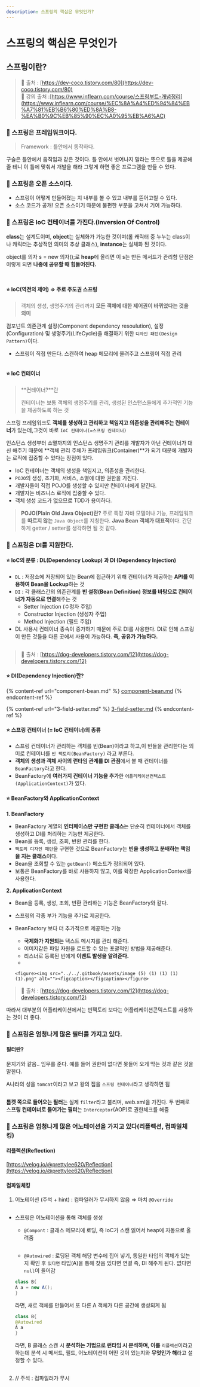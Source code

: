 ```yaml
---
description: 스프링의 핵심은 무엇인가?
---
```


# 스프링의 핵심은 무엇인가

## 스프링이란?

> 🔗 출처 : [https://dev-coco.tistory.com/80](https://dev-coco.tistory.com/80) \
> 🔗 강의 출처 :[https://www.inflearn.com/course/스프링부트-개념정리](https://www.inflearn.com/course/%EC%8A%A4%ED%94%84%EB%A7%81%EB%B6%80%ED%8A%B8-%EA%B0%9C%EB%85%90%EC%A0%95%EB%A6%AC)

### 🍒 스프링은 프레임워크이다.

> Framework : 틀안에서 동작하다.

구슬은 틀안에서 움직임과 같은 것이다. 틀 안에서 벗어나지 말라는 뜻으로 틀을 제공해줄 테니 이 틀에 맞춰서 개발을 해라 그렇게 하면 좋은 프로그램을 만들 수 있다.

### 🍒 스프링은 오픈 소스이다.

* 스프링이 어떻게 만들어졌는 지 내부를 볼 수 있고 내부를 뜯어고칠 수 있다.
* 소스 코드가 공개! 오픈 소스이기 때문에 불편한 부분을 고쳐서 기여 가능하다.

### 🍒 스프링은 IoC 컨테이너를 가진다.(Inversion Of Control)

**class**는 설계도이며, **object**는 실체화가 가능한 것이며(롤 캐릭터 중 누누는 class이나 캐릭터는 추상적인 의미의 추상 클래스), **instance**는 실체화 된 것이다.

object를 의자 s = new 의자();로 **heap**에 올리면 이 s는 만든 메서드가 관리함 단점은 이렇게 되면 **나중에 공유할 때 힘들어진다.**

<figure><img src="../../.gitbook/assets/image (3) (1) (1) (1) (1) (1).png" alt=""><figcaption></figcaption></figure>

<figure><img src="../../.gitbook/assets/image (1) (1) (1) (1) (1) (1) (1) (1) (1) (1) (1) (1) (1).png" alt=""><figcaption></figcaption></figure>

#### ⭐ IoC(역전의 제어) ⇒ 주로 주도권 스프링

> 객체의 생성, 생명주기의 관리까지 **모든 객체에 대한 제어권이 바뀌었다는 것을 의미**

컴포넌트 의존관계 설정(Component dependency resoulution), 설정(Configuration) 및 생명주기(LifeCycle)을 해결하기 위한 `디자인 패턴(Design Pattern)`이다.

* 스프링이 직접 만든다. 스캔하여 heap 메모리에 올려주고 스프링이 직접 관리

<figure><img src="../../.gitbook/assets/image (3) (1) (1) (1) (1) (1) (1).png" alt=""><figcaption></figcaption></figure>

#### ⭐ IoC 컨테이너

> **컨테이너?**란&#x20;
>
> 컨테이너는 보통 객체의 생명주기를 관리, 생성된 인스턴스들에게 추가적인 기능을 제공하도록 하는 것

스프링 프레임워크도 **객체를 생성하고 관리하고 책임지고 의존성을 관리해주는 컨테이너**가 있는데,그것이 바로 `IoC 컨테이너(=스프링 컨테이너)`

인스턴스 생성부터 소멸까지의 인스턴스 생명주기 관리를 개발자가 아닌 컨테이너가 대신 해주기 때문에 **객체 관리 주체가 프레임워크(Container)**가 되기 때문에 개발자는 로직에 집중할 수 있다는 장점이 있다.

* IoC 컨테이너는 객체의 생성을 책임지고, 의존성을 관리한다.
* `POJO`의 생성, 초기화, 서비스, 소멸에 대한 권한을 가진다.
* 개발자들이 직접 POJO를 생성할 수 있지만 컨테이너에게 맡긴다.
* 개발자는 비즈니스 로직에 집중할 수 있다.
* 객체 생성 코드가 없으므로 TDD가 용이하다.

> **POJO(Plain Old Java Object)란?** 주로 특정 자바 모델이나 기능, 프레임워크를 **따르지 않는** `Java Object`를 지칭한다. **Java Bean 객체가 대표적**이다. 간단하게 getter / setter를 생각하면 될 것 같다.

### 🍒 스프링은 DI를 지원한다.

#### ⭐ IoC의 분류 : DL(Dependency Lookup) 과 DI (Dependency Injection)

* `DL` : 저장소에 저장되어 있는 Bean에 접근하기 위해 컨테이너가 제공하는 **API를 이용하여 Bean을 Lockup**하는 것
* `DI` : 각 클래스간의 의존관계를 **빈 설정(Bean Definition) 정보를 바탕으로 컨테이너가 자동으로 연결**해주는 것
  * Setter Injection (수정자 주입)
  * Constructor Injection (생성자 주입)
  * Method Injection (필드 주입)
* DL 사용시 컨테이너 종속이 증가하기 때문에 주로 DI를 사용한다. DI로 인해 스프링이 만든 것들을 다른 곳에서 사용이 가능하다. **즉, 공유가 가능하다.**

<figure><img src="../../.gitbook/assets/image (4) (1) (1) (1) (1) (1).png" alt=""><figcaption></figcaption></figure>

> 🔗 출처 : [https://dog-developers.tistory.com/12](https://dog-developers.tistory.com/12)

#### ⭐ DI(Dependency Injection)란?

{% content-ref url="component-bean.md" %}
[component-bean.md](component-bean.md)
{% endcontent-ref %}

{% content-ref url="3-field-setter.md" %}
[3-field-setter.md](3-field-setter.md)
{% endcontent-ref %}

#### ⭐ 스프링 컨테이너 (= IoC 컨테이너)의 종류

* 스프링 컨테이너가 관리하는 객체를 빈(Bean)이라고 하고,이 빈들을 관리한다는 의미로 컨테이너를 `빈 팩토리(BeanFactory)` 라고 부른다.
* **객체의 생성과 객체 사이의 런타임 관계를 DI 관점**에서 볼 때 컨테이너를 `BeanFactory`라고 한다.
* BeanFactory에 **여러가지 컨테이너 기능을 추가**한 `어플리케이션컨텍스트(ApplicationContext)`가 있다.

#### ⭐ BeanFactory와 ApplicationContext

**1.  BeanFactory**

* BeanFactory 계열의 **인터페이스만 구현한 클래스**는 단순히 컨테이너에서 객체를 생성하고 DI를 처리하는 기능만 제공한다.
* Bean을 등록, 생성, 조회, 반환 관리를 한다.
* `팩토리 디자인 패턴`을 구현한 것으로 BeanFactory는 **빈을 생성하고 분배하는 책임을 지는 클래스**이다.
* Bean을 조회할 수 있는 `getBean()` 메소드가 정의되어 있다.
* 보통은 BeanFactory를 바로 사용하지 않고, 이를 확장한 ApplicationContext를 사용한다.

**2.  ApplicationContext**

* Bean을 등록, 생성, 조회, 반환 관리하는 기능은 BeanFactory와 같다.
* 스프링의 각종 부가 기능을 추가로 제공한다.
* BeanFactory 보다 더 추가적으로 제공하는 기능
  * **국제화가 지원되는** 텍스트 메시지를 관리 해준다.
  * 이미지같은 파일 자원을 로드할 수 있는 포괄적인 방법을 제공해준다.
  * 리스너로 등록된 빈에게 **이벤트 발생을 알려준다.**
  *

      <figure><img src="../../.gitbook/assets/image (5) (1) (1) (1) (1).png" alt=""><figcaption></figcaption></figure>

> 🔗 출처 : [https://dog-developers.tistory.com/12](https://dog-developers.tistory.com/12)

따라서 대부분의 어플리케이션에서는 빈팩토리 보다는 어플리케이션콘텍스트를 사용하는 것이 더 좋다.

### 🍒 스프링은 엄청나게 많은 필터를 가지고 있다.

#### 필터란?

문지기와 같음.. 임무를 준다. 예를 들어 권한이 없다면 못들어 오게 막는 것과 같은 것을 말한다.

A나라의 성을 `tomcat`이라고 보고 왕의 집을 `스프링 컨테이너`라고 생각하면 됨

<figure><img src="../../.gitbook/assets/image (7) (1) (1) (1).png" alt=""><figcaption></figcaption></figure>

**톰켓 쪽으로 들어오는 필터**는 실제 `filter`라고 불리며, web.xml을 가진다. 두 번째로 스**프링 컨테이너로 들어가는 필터**는 `Interceptor`(AOP)로 권한체크를 해줌

### 🍒 스프링은 엄청나게 많은 어노테이션을 가지고 있다(리플렉션, 컴파일체킹)

#### 리플렉션(Reflection)

[https://velog.io/@prettylee620/Reflection](https://velog.io/@prettylee620/Reflection)

#### 컴파일체킹

1. 어노테이션 (주석 + hint) : 컴파일러가 무시하지 않음 ⇒ 마치 `@Override`

<figure><img src="../../.gitbook/assets/image (8) (1) (1).png" alt=""><figcaption></figcaption></figure>

*   스프링은 어노테이션을 통해 객체를 생성

    * `@Compont` : 클래스 메모리에 로딩, 즉 IoC가 스캔 읽어서 heap에 자동으로 올려줌

    <figure><img src="../../.gitbook/assets/image (10) (1) (1).png" alt=""><figcaption></figcaption></figure>

    * `@Autowired` : 로딩된 객체 해당 변수에 집어 넣기, 동일한 타입의 객체가 있는지 확인 후 `있다면` 타입(A)을 통해 찾음 있다면 연결 즉, DI 해주게 된다. 없다면 `null`이 들어감

    ```java
    class B{
    A a = new A();
    }
    ```

    라면, 새로 객체를 만들어서 또 다른 A 객체가 다른 공간에 생성되게 됨

    ```java
    class B{
    @Autowired
    A a 
    }
    ```

    라면, B 클래스 스캔 시 **분석하는 기법으로 런타임 시 분석하며, 이를** `리플렉션`이라고 하는데 분석 시 메서드, 필드, 어노테이션이 어떤 것이 있는지와 **무엇인가 해**라고 설정할 수 있다.

<figure><img src="../../.gitbook/assets/image (11) (1) (1).png" alt=""><figcaption></figcaption></figure>

2. // 주석 : 컴파일러가 무시
